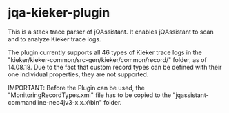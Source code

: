 # jqa-kieker-plugin
This is a stack trace parser of jQAssistant. It enables jQAssistant to scan and to analyze Kieker trace logs.

The plugin currently supports all 46 types of Kieker trace logs in the "kieker/kieker-common/src-gen/kieker/common/record/" folder, as of 14.08.18.
Due to the fact that custom record types can be defined with their one individual properties, they are not supported.

IMPORTANT:
Before the Plugin can be used, the "MonitoringRecordTypes.xml" file has to be copied to the "jqassistant-commandline-neo4jv3-x.x.x\bin\" folder.
